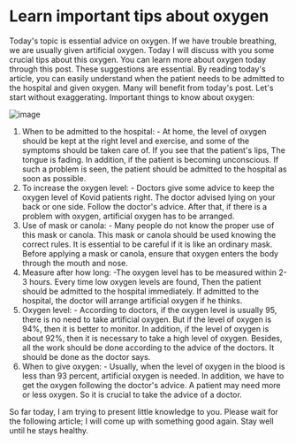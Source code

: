 #       Learn important tips about oxygen
                                   
Today's topic is essential advice on oxygen. If we have trouble breathing, we are usually given artificial oxygen. Today I will discuss with you some crucial tips about this oxygen. You can learn more about oxygen today through this post. These suggestions are essential. By reading today's article, you can easily understand when the patient needs to be admitted to the hospital and given oxygen. Many will benefit from today's post. Let's start without exaggerating. Important things to know about oxygen:


![image](https://drive.google.com/uc?export=view&id=1WEPvshZj4kComYfLfvNPUpld0jhP9vsE)




 1) When to be admitted to the hospital: - At home, the level of oxygen should be kept at the right level and exercise, and some of the symptoms should be taken care of. If you see that the patient's lips, The tongue is fading. In addition, if the patient is becoming unconscious. If such a problem is seen, the patient should be admitted to the hospital as soon as possible. 
2) To increase the oxygen level: - Doctors give some advice to keep the oxygen level of Kovid patients right. The doctor advised lying on your back or one side. Follow the doctor's advice. After that, if there is a problem with oxygen, artificial oxygen has to be arranged. 
3) Use of mask or canola: - Many people do not know the proper use of this mask or canola. This mask or canola should be used knowing the correct rules. It is essential to be careful if it is like an ordinary mask. Before applying a mask or canola, ensure that oxygen enters the body through the mouth and nose.
 4) Measure after how long: -The oxygen level has to be measured within 2-3 hours. Every time low oxygen levels are found, Then the patient should be admitted to the hospital immediately. If admitted to the hospital, the doctor will arrange artificial oxygen if he thinks. 
5) Oxygen level: - According to doctors, if the oxygen level is usually 95, there is no need to take artificial oxygen. But if the level of oxygen is 94%, then it is better to monitor. In addition, if the level of oxygen is about 92%, then it is necessary to take a high level of oxygen. Besides, all the work should be done according to the advice of the doctors. It should be done as the doctor says. 
6) When to give oxygen: - Usually, when the level of oxygen in the blood is less than 93 percent, artificial oxygen is needed. In addition, we have to get the oxygen following the doctor's advice. A patient may need more or less oxygen. So it is crucial to take the advice of a doctor. 

So far today, I am trying to present little knowledge to you. Please wait for the following article; I will come up with something good again. Stay well until he stays healthy.
